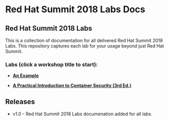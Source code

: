 # Red Hat Summit 2018 Labs Docs

## Red Hat Summit 2018 Labs 

This is a collection of documentation for all delivered Red Hat Summit 2018 Labs. This repository captures
each lab for your usage beyond just Red Hat Summit.

### Labs (click a workshop title to start):

 - [**An Example**](rhsummitlabs/01_Example/example.adoc)

 - [**A Practical Introduction to Container Security (3rd Ed.)**](rhsummitlabs/A_Practical_Introduction_to_Container_Security/README.adoc)


Releases
--------
- v1.0 - Red Hat Summit 2018 Labs documenation added for all labs.
